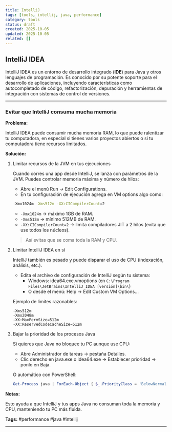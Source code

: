 ```yaml
---
title: IntelliJ
tags: [tools, intellij, java, performance]
category: tools
status: draft
created: 2025-10-05
updated: 2025-10-05
related: []
---
```


## IntelliJ IDEA

IntelliJ IDEA es un entorno de desarrollo integrado (**IDE**) para Java y otros lenguajes de programación. Es conocido por su potente soporte para el desarrollo de aplicaciones, incluyendo características como autocompletado de código, refactorización, depuración y herramientas de integración con sistemas de control de versiones.

---

### Evitar que IntelliJ consuma mucha memoria

**Problema:**

IntelliJ IDEA puede consumir mucha memoria RAM, lo que puede ralentizar tu computadora, en especial si tienes varios proyectos abiertos o si tu computadora tiene recursos limitados.

**Solución:**

1. Limitar recursos de la JVM en tus ejecuciones

   Cuando corres una app desde IntelliJ, se lanza con parámetros de la JVM.
   Puedes controlar memoria máxima y número de hilos:
   - Abre el menú Run → Edit Configurations.
   - En tu configuración de ejecución agrega en VM options algo como:

   ```bash
   -Xmx1024m -Xms512m -XX:CICompilerCount=2
   ```

   - `-Xmx1024m` → máximo 1GB de RAM.
   - `-Xms512m` → mínimo 512MB de RAM.
   - `-XX:CICompilerCount=2` → limita compiladores JIT a 2 hilos (evita que use todos los núcleos).

   > Así evitas que se coma toda la RAM y CPU.

2. Limitar IntelliJ IDEA en sí

   IntelliJ también es pesado y puede disparar el uso de CPU (indexación, análisis, etc.).

   - Edita el archivo de configuración de IntelliJ según tu sistema:
     - Windows: idea64.exe.vmoptions (en `C:\Program Files\JetBrains\IntelliJ IDEA [versión]\bin\`)
     - O desde el menú: Help → Edit Custom VM Options…

   Ejemplo de límites razonables:

   ```properties
   -Xms512m
   -Xmx2048m
   -XX:MaxPermSize=512m
   -XX:ReservedCodeCacheSize=512m
   ```

3. Bajar la prioridad de los procesos Java

   Si quieres que Java no bloquee tu PC aunque use CPU:

   - Abre Administrador de tareas → pestaña Detalles.
   - Clic derecho en java.exe o idea64.exe → Establecer prioridad → ponlo en Baja.

   O automático con PowerShell:

   ```powershell
   Get-Process java | ForEach-Object { $_.PriorityClass = 'BelowNormal' }
   ```

**Notas:**

Esto ayuda a que IntelliJ y tus apps Java no consuman toda la memoria y CPU, manteniendo tu PC más fluida.

**Tags:** #performance #java #intellij

---
